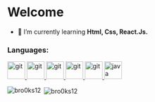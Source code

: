 <h1>Welcome</h1>

- 🌱 I’m currently learning **Html, Css, React.Js.**

<h3 align="left">Languages:</h3>
<p align="left"> 
<a href="https://git-scm.com/" target="_blank"> <img src="https://www.vectorlogo.zone/logos/git-scm/git-scm-icon.svg" alt="git" width="40" height="40"/> </a>
<a href="https://en.wikipedia.org/wiki/CSS" target="_blank"> <img src="https://3.bp.blogspot.com/-oRSUw_TmO9o/XIb61m88fcI/AAAAAAAAIq0/vnxl2zzsXEQsnHI2fH4GjKu_ZT0urRo4wCK4BGAYYCw/s1600/icon%2Bcss%2B3.png" alt="git" width="40" height="40"/> </a>
<a href="https://pt.wikipedia.org/wiki/HTML" target="_blank"> <img src="https://www.iconninja.com/files/117/18/348/css-html-html5-icon.png" alt="git" width="40" height="40"/> </a>
<a href="https://www.javascript.com/" target="_blank"> <img src="https://upload.wikimedia.org/wikipedia/commons/9/99/Unofficial_JavaScript_logo_2.svg" alt="git" width="40" height="40"/> </a> 
<a href="https://reactjs.org/" target="_blank"> <img src="https://upload.wikimedia.org/wikipedia/commons/a/a7/React-icon.svg" alt="git" width="40" height="40"/> </a> 
<a href="https://www.java.com" target="_blank"> <img src="https://devicons.github.io/devicon/devicon.git/icons/java/java-original-wordmark.svg" alt="java" width="40" height="40"/> </a>

<p><img align="left" src="https://github-readme-stats.vercel.app/api/top-langs?username=bro0ks12&show_icons=true&locale=en&layout=compact" alt="bro0ks12" /></p>

<p>&nbsp;<img align="center" src="https://github-readme-stats.vercel.app/api?username=bro0ks12&show_icons=true&locale=en" alt="bro0ks12" /></p>
